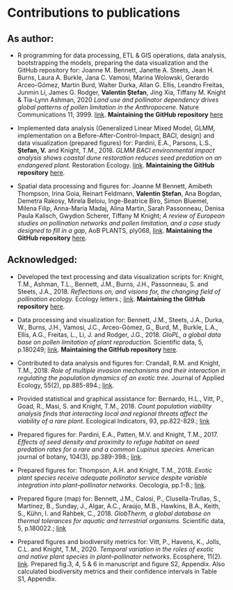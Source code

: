 # Contributions to publications

## As author:

- R programming for data processing, ETL & GIS operations, data analysis, bootstrapping the models, preparing the data visualization and the GitHub repository for: Joanne M. Bennett, Janette A. Steets, Jean H. Burns, Laura A. Burkle, Jana C. Vamosi, Marina Wolowski, Gerardo Arceo-Gómez, Martin Burd, Walter Durka, Allan G. Ellis, Leandro Freitas, Junmin Li, James G. Rodger, **Valentin Ştefan**, Jing Xia, Tiffany M. Knight & Tia-Lynn Ashman, 2020 *Land use and pollinator dependency drives global patterns of pollen limitation in the Anthropocene.* Nature Communications 11, 3999. [link](https://www.nature.com/articles/s41467-020-17751-y).
**Maintaining the GitHub repository** [here](https://github.com/idiv-biodiversity/pollen-limitation-land-use)

- Implemented data analysis (Generalized Linear Mixed Model, GLMM, implementation on a Before-After-Control-Impact, BACI, design) and data visualization (prepared figures) for: 
Pardini, E.A., Parsons, L.S., **Ştefan, V.** and Knight, T.M., 2018. *GLMM BACI environmental impact analysis shows coastal dune restoration reduces seed predation on an endangered plant.* Restoration Ecology. [link](https://onlinelibrary.wiley.com/doi/abs/10.1111/rec.12678). 
**Maintaining the GitHub repository** [here](https://github.com/idiv-biodiversity/BACI_GLMM).

- Spatial data processing and figures for:
Joanne M Bennett, Amibeth Thompson, Irina Goia, Reinart Feldmann, **Valentin Ştefan**, Ana Bogdan, Demetra Rakosy, Mirela Beloiu, Inge-Beatrice Biro, Simon Bluemel, Milena Filip, Anna-Maria Madaj, Alina Martin, Sarah Passonneau, Denisa Paula Kalisch, Gwydion Scherer, Tiffany M Knight; *A review of European studies on pollination networks and pollen limitation, and a case study designed to fill in a gap*, AoB PLANTS, ply068, [link](https://doi.org/10.1093/aobpla/ply068).
**Maintaining the GitHub repository** [here](https://github.com/idiv-biodiversity/plant-pollinator-romania).

## Acknowledged:

- Developed the text processing and data visualization scripts for: 
Knight, T.M., Ashman, T.L., Bennett, J.M., Burns, J.H., Passonneau, S. and Steets, J.A., 2018. *Reflections on, and visions for, the changing field of pollination ecology.* Ecology letters.; [link](https://onlinelibrary.wiley.com/doi/abs/10.1111/ele.13094). 
**Maintaining the GitHub repository** [here](https://github.com/idiv-biodiversity/reflections_pollination_ecology).

- Data processing and visualization for:
Bennett, J.M., Steets, J.A., Durka, W., Burns, J.H., Vamosi, J.C., Arceo-Gómez, G., Burd, M., Burkle, L.A., Ellis, A.G., Freitas, L., Li, J. and Rodger, J.G., 2018. *GloPL, a global data base on pollen limitation of plant reproduction.* Scientific data, 5, p.180249; [link](https://www.nature.com/articles/sdata2018249).
**Maintaining the GitHub repository** [here](https://github.com/idiv-biodiversity/pollen-limitation-data-descriptor).

- Contributed to data analysis and figures for: 
Crandall, R.M. and Knight, T.M., 2018. *Role of multiple invasion mechanisms and their interaction in regulating the population dynamics of an exotic tree.* Journal of Applied Ecology, 55(2), pp.885-894.; [link](https://besjournals.onlinelibrary.wiley.com/doi/abs/10.1111/1365-2664.13020).

- Provided statistical and graphical assistance for:
Bernardo, H.L., Vitt, P., Goad, R., Masi, S. and Knight, T.M., 2018. *Count population viability analysis finds that interacting local and regional threats affect the viability of a rare plant.* Ecological Indicators, 93, pp.822-829.; [link](https://www.sciencedirect.com/science/article/pii/S1470160X18304345)

- Prepared figures for: 
Pardini, E.A., Patten, M.V. and Knight, T.M., 2017. *Effects of seed density and proximity to refuge habitat on seed predation rates for a rare and a common Lupinus species.* American journal of botany, 104(3), pp.389-398.; [link](https://onlinelibrary.wiley.com/doi/full/10.3732/ajb.1600290).

- Prepared figures for: 
Thompson, A.H. and Knight, T.M., 2018. *Exotic plant species receive adequate pollinator service despite variable integration into plant–pollinator networks.* Oecologia, pp.1-8.; [link](https://link.springer.com/article/10.1007/s00442-018-4096-4).

- Prepared figure (map) for:
Bennett, J.M., Calosi, P., Clusella-Trullas, S., Martínez, B., Sunday, J., Algar, A.C., Araújo, M.B., Hawkins, B.A., Keith, S., Kühn, I. and Rahbek, C., 2018. *GlobTherm, a global database on thermal tolerances for aquatic and terrestrial organisms.* Scientific data, 5, p.180022.; [link](https://www.nature.com/articles/sdata201822)

- Prepared figures and biodiversity metrics for: 
Vitt, P., Havens, K., Jolls, C.L. and Knight, T.M., 2020. *Temporal variation in the roles of exotic and native plant species in plant–pollinator networks*. Ecosphere, 11(2). [link](https://esajournals.onlinelibrary.wiley.com/doi/10.1002/ecs2.2981). Prepared fig.3, 4, 5 & 6 in manuscript and figure S2, Appendix. Also calculated biodiversity metrics and their confidence intervals in Table S1, Appendix.

